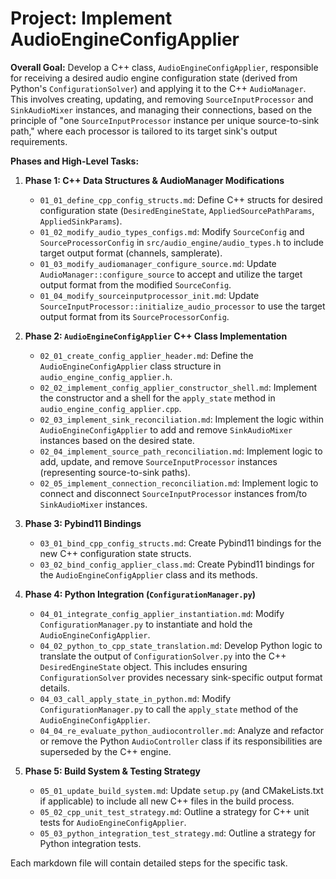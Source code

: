 # Project: Implement AudioEngineConfigApplier

**Overall Goal:** Develop a C++ class, `AudioEngineConfigApplier`, responsible for receiving a desired audio engine configuration state (derived from Python's `ConfigurationSolver`) and applying it to the C++ `AudioManager`. This involves creating, updating, and removing `SourceInputProcessor` and `SinkAudioMixer` instances, and managing their connections, based on the principle of "one `SourceInputProcessor` instance per unique source-to-sink path," where each processor is tailored to its target sink's output requirements.

**Phases and High-Level Tasks:**

1.  **Phase 1: C++ Data Structures & AudioManager Modifications**
    *   `01_01_define_cpp_config_structs.md`: Define C++ structs for desired configuration state (`DesiredEngineState`, `AppliedSourcePathParams`, `AppliedSinkParams`).
    *   `01_02_modify_audio_types_configs.md`: Modify `SourceConfig` and `SourceProcessorConfig` in `src/audio_engine/audio_types.h` to include target output format (channels, samplerate).
    *   `01_03_modify_audiomanager_configure_source.md`: Update `AudioManager::configure_source` to accept and utilize the target output format from the modified `SourceConfig`.
    *   `01_04_modify_sourceinputprocessor_init.md`: Update `SourceInputProcessor::initialize_audio_processor` to use the target output format from its `SourceProcessorConfig`.

2.  **Phase 2: `AudioEngineConfigApplier` C++ Class Implementation**
    *   `02_01_create_config_applier_header.md`: Define the `AudioEngineConfigApplier` class structure in `audio_engine_config_applier.h`.
    *   `02_02_implement_config_applier_constructor_shell.md`: Implement the constructor and a shell for the `apply_state` method in `audio_engine_config_applier.cpp`.
    *   `02_03_implement_sink_reconciliation.md`: Implement the logic within `AudioEngineConfigApplier` to add and remove `SinkAudioMixer` instances based on the desired state.
    *   `02_04_implement_source_path_reconciliation.md`: Implement logic to add, update, and remove `SourceInputProcessor` instances (representing source-to-sink paths).
    *   `02_05_implement_connection_reconciliation.md`: Implement logic to connect and disconnect `SourceInputProcessor` instances from/to `SinkAudioMixer` instances.

3.  **Phase 3: Pybind11 Bindings**
    *   `03_01_bind_cpp_config_structs.md`: Create Pybind11 bindings for the new C++ configuration state structs.
    *   `03_02_bind_config_applier_class.md`: Create Pybind11 bindings for the `AudioEngineConfigApplier` class and its methods.

4.  **Phase 4: Python Integration (`ConfigurationManager.py`)**
    *   `04_01_integrate_config_applier_instantiation.md`: Modify `ConfigurationManager.py` to instantiate and hold the `AudioEngineConfigApplier`.
    *   `04_02_python_to_cpp_state_translation.md`: Develop Python logic to translate the output of `ConfigurationSolver.py` into the C++ `DesiredEngineState` object. This includes ensuring `ConfigurationSolver` provides necessary sink-specific output format details.
    *   `04_03_call_apply_state_in_python.md`: Modify `ConfigurationManager.py` to call the `apply_state` method of the `AudioEngineConfigApplier`.
    *   `04_04_re_evaluate_python_audiocontroller.md`: Analyze and refactor or remove the Python `AudioController` class if its responsibilities are superseded by the C++ engine.

5.  **Phase 5: Build System & Testing Strategy**
    *   `05_01_update_build_system.md`: Update `setup.py` (and CMakeLists.txt if applicable) to include all new C++ files in the build process.
    *   `05_02_cpp_unit_test_strategy.md`: Outline a strategy for C++ unit tests for `AudioEngineConfigApplier`.
    *   `05_03_python_integration_test_strategy.md`: Outline a strategy for Python integration tests.

Each markdown file will contain detailed steps for the specific task.
